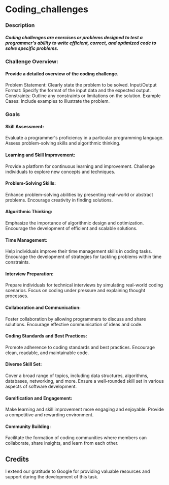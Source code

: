 # Coding_challenges

### Description

##### Coding challenges are exercises or problems designed to test a programmer's ability to write efficient, correct, and optimized code to solve specific problems. 

### Challenge Overview:

#### Provide a detailed overview of the coding challenge. 

Problem Statement: Clearly state the problem to be solved.
Input/Output Format: Specify the format of the input data and the expected output.
Constraints: Outline any constraints or limitations on the solution.
Example Cases: Include examples to illustrate the problem.

### Goals

#### Skill Assessment:

Evaluate a programmer's proficiency in a particular programming language.
Assess problem-solving skills and algorithmic thinking.

#### Learning and Skill Improvement:

Provide a platform for continuous learning and improvement.
Challenge individuals to explore new concepts and techniques.

#### Problem-Solving Skills:

Enhance problem-solving abilities by presenting real-world or abstract problems.
Encourage creativity in finding solutions.

#### Algorithmic Thinking:

Emphasize the importance of algorithmic design and optimization.
Encourage the development of efficient and scalable solutions.

#### Time Management:

Help individuals improve their time management skills in coding tasks.
Encourage the development of strategies for tackling problems within time constraints.

#### Interview Preparation:

Prepare individuals for technical interviews by simulating real-world coding scenarios.
Focus on coding under pressure and explaining thought processes.

#### Collaboration and Communication:

Foster collaboration by allowing programmers to discuss and share solutions.
Encourage effective communication of ideas and code.

#### Coding Standards and Best Practices:

Promote adherence to coding standards and best practices.
Encourage clean, readable, and maintainable code.

#### Diverse Skill Set:

Cover a broad range of topics, including data structures, algorithms, databases, networking, and more.
Ensure a well-rounded skill set in various aspects of software development.

#### Gamification and Engagement:

Make learning and skill improvement more engaging and enjoyable.
Provide a competitive and rewarding environment.

#### Community Building:

Facilitate the formation of coding communities where members can collaborate, share insights, and learn from each other.

## Credits

I extend our gratitude to Google for providing valuable resources and support during the development of this task.



